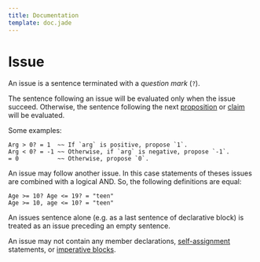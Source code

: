 ```yaml
---
title: Documentation
template: doc.jade
---
```


Issue
=====
<!--
Copyright (C) 2010-2013 Ruslan Lopatin.
Permission is granted to copy, distribute and/or modify this document
under the terms of the GNU Free Documentation License, Version 1.3
or any later version published by the Free Software Foundation;
with no Invariant Sections, no Front-Cover Texts, and no Back-Cover Texts.
A copy of the license is included in the section entitled "GNU
Free Documentation License".
-->

An issue is a sentence terminated with a _question mark_ (`?`).

The sentence following an issue will be evaluated only when the issue succeed.
Otherwise, the sentence following the next [proposition](proposition.html)
or [claim](claim.html) will be evaluated.

Some examples:
```o42a
Arg > 0? = 1  ~~ If `arg` is positive, propose `1`.
Arg < 0? = -1 ~~ Otherwise, if `arg` is negative, propose `-1`.
= 0           ~~ Otherwise, propose `0`.
```

An issue may follow another issue. In this case statements of theses issues are
combined with a logical AND. So, the following definitions are equal:
```o42a
Age >= 10? Age <= 19? = "teen" 
Age >= 10, age <= 10? = "teen"
```

An issues sentence alone (e.g. as a last sentence of declarative block) is
treated as an issue preceding an empty sentence.

An issue may not contain any member declarations,
[self-assignment](/docs/objects/definition.html#self-assignment) statements,
or [imperative blocks](imperatives.html).
